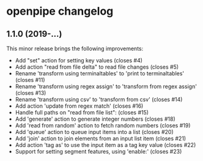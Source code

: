 # openpipe changelog

## 1.1.0 (2019-...)

This minor release brings the following improvements:

* Add "set" action for setting key values (closes #4)
* Add action "read from file delta" to read file changes (closes #5)
* Rename 'transform using terminaltables' to 'print to terminaltables' (closes #11)
* Rename 'transform using regex assign' to 'transform from regex assign' (closes #13)
* Rename 'transform using csv' to 'transform from csv' (closes #14)
* Add action 'update from regex match' (closes #16)
* Handle full paths on "read from file list": (closes #15)
* Add 'generate' action to generate integer numbers (closes #18)
* Add 'read from random' action to fetch random numbers (closes #19)
* Add 'queue' action to queue input items into a list (closes #20)
* Add 'join' action to join elements from an input list item (closes #21)
* Add action 'tag as' to use the input item as a tag key value (closes #22)
* Support for setting segment features, using 'enable:' (closes #23)